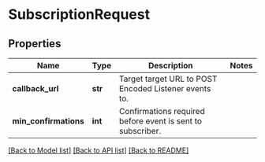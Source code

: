 # SubscriptionRequest

## Properties
Name | Type | Description | Notes
------------ | ------------- | ------------- | -------------
**callback_url** | **str** | Target target URL to POST Encoded Listener events to. | 
**min_confirmations** | **int** | Confirmations required before event is sent to subscriber. | 

[[Back to Model list]](../README.md#documentation-for-models) [[Back to API list]](../README.md#documentation-for-api-endpoints) [[Back to README]](../README.md)


